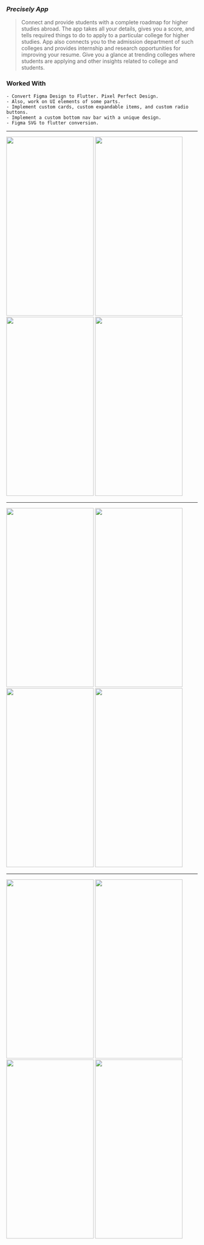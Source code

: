 ### *Precisely App*

> Connect and provide students with a complete roadmap for higher studies abroad. The app takes all your details, gives you a score, and tells required things to do to apply to a particular college for higher studies. App also connects you to the admission department of such colleges and provides internship and research opportunities for improving your resume. Give you a glance at trending colleges where students are applying and other insights related to college and students.

### Worked With
    - Convert Figma Design to Flutter. Pixel Perfect Design.
    - Also, work on UI elements of some parts.
    - Implement custom cards, custom expandable items, and custom radio buttons.
    - Implement a custom bottom nav bar with a unique design.
    - Figma SVG to flutter conversion.
---
<div>
<img src="https://user-images.githubusercontent.com/37010915/167237430-898dccd7-4448-4991-98bc-d60f39f8f916.png" width="230px" height="470px"  />
<img src="https://user-images.githubusercontent.com/37010915/167237433-04aa2680-3062-44a9-8fb0-b613152152e7.png" width="230px" height="470px"  />
<img src="https://user-images.githubusercontent.com/37010915/167237437-a7a20606-0d80-4073-8fc3-16cd1b272c06.png" width="230px" height="470px"  />
<img src="https://user-images.githubusercontent.com/37010915/167237438-1cb50e36-093e-4eaf-ae2a-4e7881115576.png" width="230px" height="470px"  />
</div>
<hr/>
<div>
<img src="https://user-images.githubusercontent.com/37010915/167237439-f193061f-f911-440c-9f40-4faa4039baca.png" width="230px" height="470px" />
<img src="https://user-images.githubusercontent.com/37010915/167237440-da8e86ad-4649-4f75-bfe3-ab2209dee4ca.png" width="230px" height="470px" />
<img src="https://user-images.githubusercontent.com/37010915/167237442-6bc6a472-6062-4aeb-86a9-a00bfd9597fe.png" width="230px" height="470px" />
<img src="https://user-images.githubusercontent.com/37010915/167237443-6c4c5795-3b0a-40ee-807a-4b0eb62850e6.png" width="230px" height="470px" />
</div>
<hr/>
<div>
<img src="https://user-images.githubusercontent.com/37010915/167237444-b0b20242-a914-4690-b6c7-dc7194b7127a.png" width="230px" height="470px" />
<img src="https://user-images.githubusercontent.com/37010915/167237445-ceea10b6-8fe3-4b1a-9867-d5788a21f9fd.png" width="230px" height="470px" />
<img src="https://user-images.githubusercontent.com/37010915/167237447-4ae1c1e6-b3dc-4f17-a5f7-aba6178f8470.png" width="230px" height="470px" />
<img src="https://user-images.githubusercontent.com/37010915/167237450-060ee890-06a0-4698-a2ce-0e21b10c5e1b.png" width="230px" height="470px" />
</div>

